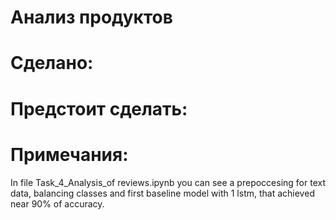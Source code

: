 # Анализ продуктов    
# Сделано:   
# Предстоит сделать:   
# Примечания:   

In file Task_4_Analysis_of reviews.ipynb you can see a prepoccesing for text data, balancing classes and first baseline model with 1 lstm, that achieved near 90% of accuracy.

